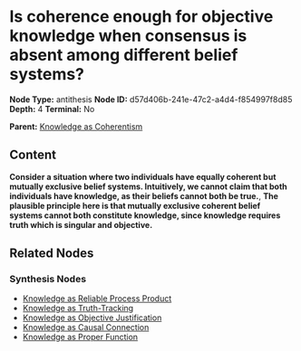 # Is coherence enough for objective knowledge when consensus is absent among different belief systems?

**Node Type:** antithesis
**Node ID:** d57d406b-241e-47c2-a4d4-f854997f8d85
**Depth:** 4
**Terminal:** No

**Parent:** [Knowledge as Coherentism](knowledge-as-coherentism-synthesis-f78ef962-88a2-4aef-b3e5-4ff696bfae3c.md)

## Content

**Consider a situation where two individuals have equally coherent but mutually exclusive belief systems. Intuitively, we cannot claim that both individuals have knowledge, as their beliefs cannot both be true.**, **The plausible principle here is that mutually exclusive coherent belief systems cannot both constitute knowledge, since knowledge requires truth which is singular and objective.**

## Related Nodes

### Synthesis Nodes

- [Knowledge as Reliable Process Product](knowledge-as-reliable-process-product-synthesis-f5dd42b0-9605-4dcb-a792-a6317372fe53.md)
- [Knowledge as Truth-Tracking](knowledge-as-truth-tracking-synthesis-592288a4-7409-4f69-ac6c-de24385d2d57.md)
- [Knowledge as Objective Justification](knowledge-as-objective-justification-synthesis-0814c9ab-e0ec-4ee3-a24c-92220daa4104.md)
- [Knowledge as Causal Connection](knowledge-as-causal-connection-synthesis-9856e640-ded1-4cda-91b4-9b58aae8052e.md)
- [Knowledge as Proper Function](knowledge-as-proper-function-synthesis-6a1305da-30f3-452b-820c-c7f8a97e9723.md)
